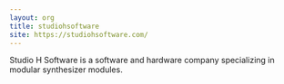 ```yaml
---
layout: org
title: studiohsoftware
site: https://studiohsoftware.com/
---
```

Studio H Software is a software and hardware company specializing in modular synthesizer modules.
